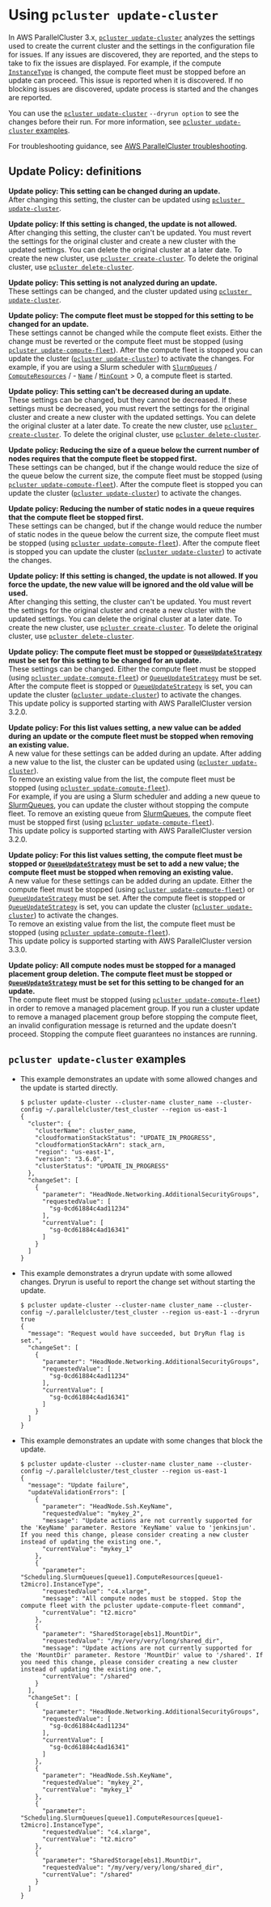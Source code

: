 # Using `pcluster update-cluster`<a name="using-pcluster-update-cluster-v3"></a>

In AWS ParallelCluster 3\.x, [`pcluster update-cluster`](pcluster.update-cluster-v3.md) analyzes the settings used to create the current cluster and the settings in the configuration file for issues\. If any issues are discovered, they are reported, and the steps to take to fix the issues are displayed\. For example, if the compute [`InstanceType`](Scheduling-v3.md#yaml-Scheduling-SlurmQueues-ComputeResources-InstanceType) is changed, the compute fleet must be stopped before an update can proceed\. This issue is reported when it is discovered\. If no blocking issues are discovered, update process is started and the changes are reported\.

You can use the [`pcluster update-cluster`](pcluster.update-cluster-v3.md) `--dryrun option` to see the changes before their run\. For more information, see [`pcluster update-cluster` examples](#pcluster-update-cluster-examples)\.

For troubleshooting guidance, see [AWS ParallelCluster troubleshooting](troubleshooting-v3.md)\.

## Update Policy: definitions<a name="pcluster-update-policy-definitions"></a>

**Update policy: This setting can be changed during an update\.**  
After changing this setting, the cluster can be updated using [`pcluster update-cluster`](pcluster.update-cluster-v3.md)\.

**Update policy: If this setting is changed, the update is not allowed\.**  
After changing this setting, the cluster can't be updated\. You must revert the settings for the original cluster and create a new cluster with the updated settings\. You can delete the original cluster at a later date\. To create the new cluster, use [`pcluster create-cluster`](pcluster.create-cluster-v3.md)\. To delete the original cluster, use [`pcluster delete-cluster`](pcluster.delete-cluster-v3.md)\.

**Update policy: This setting is not analyzed during an update\.**  
These settings can be changed, and the cluster updated using [`pcluster update-cluster`](pcluster.update-cluster-v3.md)\.

**Update policy: The compute fleet must be stopped for this setting to be changed for an update\.**  
These settings cannot be changed while the compute fleet exists\. Either the change must be reverted or the compute fleet must be stopped \(using [`pcluster update-compute-fleet`](pcluster.update-compute-fleet-v3.md)\)\. After the compute fleet is stopped you can update the cluster \([`pcluster update-cluster`](pcluster.update-cluster-v3.md)\) to activate the changes\. For example, if you are using a Slurm scheduler with [`SlurmQueues`](Scheduling-v3.md#Scheduling-v3-SlurmQueues) / [`ComputeResources`](Scheduling-v3.md#Scheduling-v3-SlurmQueues-ComputeResources) / \- [`Name`](Scheduling-v3.md#yaml-Scheduling-SlurmQueues-ComputeResources-Name) / [`MinCount`](Scheduling-v3.md#yaml-Scheduling-SlurmQueues-ComputeResources-MinCount) > 0, a compute fleet is started\.

**Update policy: This setting can't be decreased during an update\.**  
These settings can be changed, but they cannot be decreased\. If these settings must be decreased, you must revert the settings for the original cluster and create a new cluster with the updated settings\. You can delete the original cluster at a later date\. To create the new cluster, use [`pcluster create-cluster`](pcluster.create-cluster-v3.md)\. To delete the original cluster, use [`pcluster delete-cluster`](pcluster.delete-cluster-v3.md)\.

**Update policy: Reducing the size of a queue below the current number of nodes requires that the compute fleet be stopped first\.**  
These settings can be changed, but if the change would reduce the size of the queue below the current size, the compute fleet must be stopped \(using [`pcluster update-compute-fleet`](pcluster.update-compute-fleet-v3.md)\)\. After the compute fleet is stopped you can update the cluster \([`pcluster update-cluster`](pcluster.update-cluster-v3.md)\) to activate the changes\.

**Update policy: Reducing the number of static nodes in a queue requires that the compute fleet be stopped first\.**  
These settings can be changed, but if the change would reduce the number of static nodes in the queue below the current size, the compute fleet must be stopped \(using [`pcluster update-compute-fleet`](pcluster.update-compute-fleet-v3.md)\)\. After the compute fleet is stopped you can update the cluster \([`pcluster update-cluster`](pcluster.update-cluster-v3.md)\) to activate the changes\.

**Update policy: If this setting is changed, the update is not allowed\. If you force the update, the new value will be ignored and the old value will be used\.**  
After changing this setting, the cluster can't be updated\. You must revert the settings for the original cluster and create a new cluster with the updated settings\. You can delete the original cluster at a later date\. To create the new cluster, use [`pcluster create-cluster`](pcluster.create-cluster-v3.md)\. To delete the original cluster, use [`pcluster delete-cluster`](pcluster.delete-cluster-v3.md)\.

**Update policy: The compute fleet must be stopped or [`QueueUpdateStrategy`](Scheduling-v3.md#yaml-Scheduling-SlurmSettings-QueueUpdateStrategy) must be set for this setting to be changed for an update\.**  
These settings can be changed\. Either the compute fleet must be stopped \(using [`pcluster update-compute-fleet`](pcluster.update-compute-fleet-v3.md)\) or [`QueueUpdateStrategy`](Scheduling-v3.md#yaml-Scheduling-SlurmSettings-QueueUpdateStrategy) must be set\. After the compute fleet is stopped or [`QueueUpdateStrategy`](Scheduling-v3.md#yaml-Scheduling-SlurmSettings-QueueUpdateStrategy) is set, you can update the cluster \([`pcluster update-cluster`](pcluster.update-cluster-v3.md)\) to activate the changes\.  
This update policy is supported starting with AWS ParallelCluster version 3\.2\.0\.

**Update policy: For this list values setting, a new value can be added during an update or the compute fleet must be stopped when removing an existing value\.**  
A new value for these settings can be added during an update\. After adding a new value to the list, the cluster can be updated using \([`pcluster update-cluster`](pcluster.update-cluster-v3.md)\)\.  
To remove an existing value from the list, the compute fleet must be stopped \(using [`pcluster update-compute-fleet`](pcluster.update-compute-fleet-v3.md)\)\.  
For example, if you are using a Slurm scheduler and adding a new queue to [SlurmQueues](Scheduling-v3.md#Scheduling-v3-SlurmQueues), you can update the cluster without stopping the compute fleet\. To remove an existing queue from [SlurmQueues](Scheduling-v3.md#Scheduling-v3-SlurmQueues), the compute fleet must be stopped first \(using [`pcluster update-compute-fleet`](pcluster.update-compute-fleet-v3.md)\)\.  
This update policy is supported starting with AWS ParallelCluster version 3\.2\.0\.

**Update policy: For this list values setting, the compute fleet must be stopped or [`QueueUpdateStrategy`](Scheduling-v3.md#yaml-Scheduling-SlurmSettings-QueueUpdateStrategy) must be set to add a new value; the compute fleet must be stopped when removing an existing value\.**  
A new value for these settings can be added during an update\. Either the compute fleet must be stopped \(using [`pcluster update-compute-fleet`](pcluster.update-compute-fleet-v3.md)\) or [`QueueUpdateStrategy`](Scheduling-v3.md#yaml-Scheduling-SlurmSettings-QueueUpdateStrategy) must be set\. After the compute fleet is stopped or [`QueueUpdateStrategy`](Scheduling-v3.md#yaml-Scheduling-SlurmSettings-QueueUpdateStrategy) is set, you can update the cluster \([`pcluster update-cluster`](pcluster.update-cluster-v3.md)\) to activate the changes\.  
To remove an existing value from the list, the compute fleet must be stopped \(using [`pcluster update-compute-fleet`](pcluster.update-compute-fleet-v3.md)\)\.  
This update policy is supported starting with AWS ParallelCluster version 3\.3\.0\.

**Update policy: All compute nodes must be stopped for a managed placement group deletion\. The compute fleet must be stopped or [`QueueUpdateStrategy`](Scheduling-v3.md#yaml-Scheduling-SlurmSettings-QueueUpdateStrategy) must be set for this setting to be changed for an update\.**  
The compute fleet must be stopped \(using [`pcluster update-compute-fleet`](pcluster.update-compute-fleet-v3.md)\) in order to remove a managed placement group\. If you run a cluster update to remove a managed placement group before stopping the compute fleet, an invalid configuration message is returned and the update doesn't proceed\. Stopping the compute fleet guarantees no instances are running\.

## `pcluster update-cluster` examples<a name="pcluster-update-cluster-examples"></a>
+ This example demonstrates an update with some allowed changes and the update is started directly\.

  ```
  $ pcluster update-cluster --cluster-name cluster_name --cluster-config ~/.parallelcluster/test_cluster --region us-east-1
  {
    "cluster": {
      "clusterName": cluster_name,
      "cloudformationStackStatus": "UPDATE_IN_PROGRESS",
      "cloudformationStackArn": stack_arn,
      "region": "us-east-1",
      "version": "3.6.0",
      "clusterStatus": "UPDATE_IN_PROGRESS"
    },
    "changeSet": [
      {
        "parameter": "HeadNode.Networking.AdditionalSecurityGroups",
        "requestedValue": [
          "sg-0cd61884c4ad11234"
        ],
        "currentValue": [
          "sg-0cd61884c4ad16341"
        ]
      }
    ]
  }
  ```
+ This example demonstrates a dryrun update with some allowed changes\. Dryrun is useful to report the change set without starting the update\.

  ```
  $ pcluster update-cluster --cluster-name cluster_name --cluster-config ~/.parallelcluster/test_cluster --region us-east-1 --dryrun true
  {
    "message": "Request would have succeeded, but DryRun flag is set.",
    "changeSet": [
      {
        "parameter": "HeadNode.Networking.AdditionalSecurityGroups",
        "requestedValue": [
          "sg-0cd61884c4ad11234"
        ],
        "currentValue": [
          "sg-0cd61884c4ad16341"
        ]
      }
    ]
  }
  ```
+ This example demonstrates an update with some changes that block the update\.

  ```
  $ pcluster update-cluster --cluster-name cluster_name --cluster-config ~/.parallelcluster/test_cluster --region us-east-1
  {
    "message": "Update failure",
    "updateValidationErrors": [
      {
        "parameter": "HeadNode.Ssh.KeyName",
        "requestedValue": "mykey_2",
        "message": "Update actions are not currently supported for the 'KeyName' parameter. Restore 'KeyName' value to 'jenkinsjun'. If you need this change, please consider creating a new cluster instead of updating the existing one.",
        "currentValue": "mykey_1"
      },
      {
        "parameter": "Scheduling.SlurmQueues[queue1].ComputeResources[queue1-t2micro].InstanceType",
        "requestedValue": "c4.xlarge",
        "message": "All compute nodes must be stopped. Stop the compute fleet with the pcluster update-compute-fleet command",
        "currentValue": "t2.micro"
      },
      {
        "parameter": "SharedStorage[ebs1].MountDir",
        "requestedValue": "/my/very/very/long/shared_dir",
        "message": "Update actions are not currently supported for the 'MountDir' parameter. Restore 'MountDir' value to '/shared'. If you need this change, please consider creating a new cluster instead of updating the existing one.",
        "currentValue": "/shared"
      }
    ],
    "changeSet": [
      {
        "parameter": "HeadNode.Networking.AdditionalSecurityGroups",
        "requestedValue": [
          "sg-0cd61884c4ad11234"
        ],
        "currentValue": [
          "sg-0cd61884c4ad16341"
        ]
      },
      {
        "parameter": "HeadNode.Ssh.KeyName",
        "requestedValue": "mykey_2",
        "currentValue": "mykey_1"
      },
      {
        "parameter": "Scheduling.SlurmQueues[queue1].ComputeResources[queue1-t2micro].InstanceType",
        "requestedValue": "c4.xlarge",
        "currentValue": "t2.micro"
      },
      {
        "parameter": "SharedStorage[ebs1].MountDir",
        "requestedValue": "/my/very/very/long/shared_dir",
        "currentValue": "/shared"
      }
    ]
  }
  ```